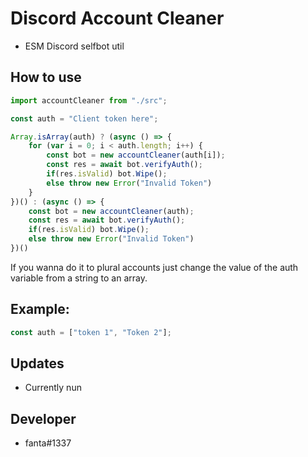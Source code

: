 # Discord Account Cleaner
* ESM Discord selfbot util


## How to use

```javascript
import accountCleaner from "./src";

const auth = "Client token here";

Array.isArray(auth) ? (async () => {
    for (var i = 0; i < auth.length; i++) {
        const bot = new accountCleaner(auth[i]);
        const res = await bot.verifyAuth();
        if(res.isValid) bot.Wipe();
        else throw new Error("Invalid Token")
    }
})() : (async () => {
    const bot = new accountCleaner(auth);
    const res = await bot.verifyAuth();
    if(res.isValid) bot.Wipe();
    else throw new Error("Invalid Token")
})()
```
 If you wanna do it to plural accounts just change the value of the auth variable from a string to an array.
 
 ## Example: 
 
 ```javascript
 const auth = ["token 1", "Token 2"];
 ```

## Updates
* Currently nun

## Developer
* fanta#1337
